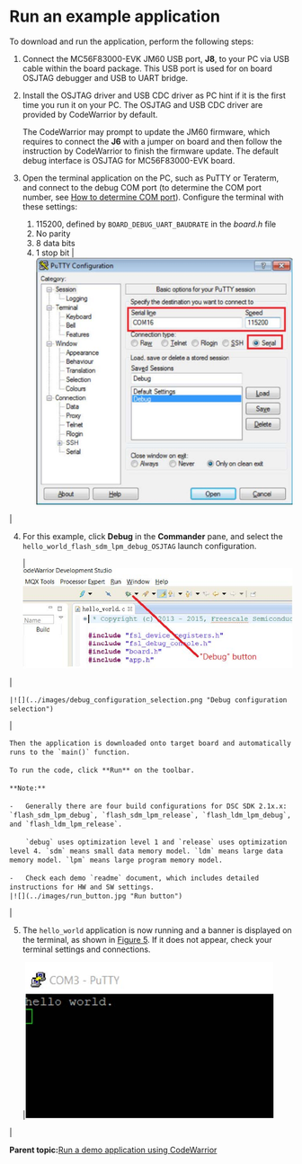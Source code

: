 # Run an example application

To download and run the application, perform the following steps:

1.  Connect the MC56F83000-EVK JM60 USB port, **J8**, to your PC via USB cable within the board package. This USB port is used for on board OSJTAG debugger and USB to UART bridge.
2.  Install the OSJTAG driver and USB CDC driver as PC hint if it is the first time you run it on your PC. The OSJTAG and USB CDC driver are provided by CodeWarrior by default.

    The CodeWarrior may prompt to update the JM60 firmware, which requires to connect the **J6** with a jumper on board and then follow the instruction by CodeWarrior to finish the firmware update. The default debug interface is OSJTAG for MC56F83000-EVK board.

3.  Open the terminal application on the PC, such as PuTTY or Teraterm, and connect to the debug COM port \(to determine the COM port number, see [How to determine COM port](how_to_determine_com_port.md)\). Configure the terminal with these settings:

    1.  115200, defined by `BOARD_DEBUG_UART_BAUDRATE` in the *board.h* file
    2.  No parity
    3.  8 data bits
    4.  1 stop bit
    |![](../images/terminal_putty_configurations.jpg "Terminal (PuTTY) configuration")

|

4.  For this example, click **Debug** in the **Commander** pane, and select the `hello_world_flash_sdm_lpm_debug_OSJTAG` launch configuration.

    |![](../images/debug_button.jpg "Debug button")

|

    |![](../images/debug_configuration_selection.png "Debug configuration selection")

|

    Then the application is downloaded onto target board and automatically runs to the `main()` function.

    To run the code, click **Run** on the toolbar.

    **Note:**

    -   Generally there are four build configurations for DSC SDK 2.1x.x: `flash_sdm_lpm_debug`, `flash_sdm_lpm_release`, `flash_ldm_lpm_debug`, and `flash_ldm_lpm_release`.

        `debug` uses optimization level 1 and `release` uses optimization level 4. `sdm` means small data memory model. `ldm` means large data memory model. `lpm` means large program memory model.

    -   Check each demo `readme` document, which includes detailed instructions for HW and SW settings.
    |![](../images/run_button.jpg "Run button")

|

5.  The `hello_world` application is now running and a banner is displayed on the terminal, as shown in [Figure 5](run_an_example_application.md#FIG_TEXTDISPLAYHELLOWORLD). If it does not appear, check your terminal settings and connections.

    |![](../images/text_display_hello_world.jpg "Text display of the hello_world demo")

|


**Parent topic:**[Run a demo application using CodeWarrior](../topics/run_a_demo_application_using_codewarrior.md)

